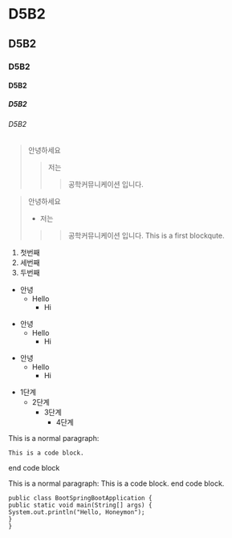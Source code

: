 # D5B2
## D5B2
### D5B2
#### D5B2
##### D5B2
###### D5B2


> 안녕하세요
>> 저는
>>> 공학커뮤니케이션 입니다.


> 안녕하세요
> + 저는
>>> 공학커뮤니케이션 입니다.
>>> This is a first blockqute.


1) 첫번째
3) 세번째
2) 두번째


+ 안녕
    + Hello
        + Hi

* 안녕
    * Hello
        * Hi

- 안녕
    - Hello
        - Hi


* 1단계
    - 2단계
        + 3단계
            + 4단계


This is a normal paragraph:

    This is a code block.
  
end code block


This is a normal paragraph:
    This is a code block.
end code block.


```
public class BootSpringBootApplication {
public static void main(String[] args) {
System.out.println("Hello, Honeymon");
}
}
```
